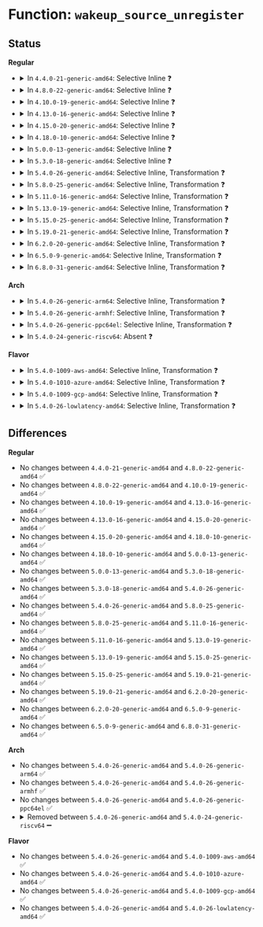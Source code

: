 # Function: <code>wakeup_source_unregister</code>

## Status
<b>Regular</b>
<ul>
<li>
<details>
<summary>In <code>4.4.0-21-generic-amd64</code>: Selective Inline ❓</summary>

```c
void wakeup_source_unregister(struct wakeup_source * ws)
```

```json
{
  "name": "wakeup_source_unregister",
  "collision_type": "Unique Global",
  "inline_type": "Selective",
  "funcs": [
    {
      "addr": 18446744071584465440,
      "name": "wakeup_source_unregister",
      "external": true,
      "loc": "drivers/base/power/wakeup.c:225",
      "file": "drivers/base/power/wakeup.c",
      "inline": "not declared, inlined",
      "caller_inline": [
        "drivers/base/power/wakeup.c:device_wakeup_disable",
        "drivers/base/power/wakeup.c:device_wakeup_enable"
      ],
      "caller_func": [
        "fs/eventpoll.c:ep_destroy_wakeup_source",
        "fs/eventpoll.c:ep_remove",
        "fs/eventpoll.c:ep_free",
        "fs/eventpoll.c:SyS_epoll_ctl",
        "drivers/acpi/device_pm.c:acpi_remove_pm_notifier"
      ]
    }
  ],
  "symbols": [
    {
      "addr": 18446744071584465440,
      "name": "wakeup_source_unregister",
      "section": ".text",
      "bind": "STB_GLOBAL",
      "size": 35
    }
  ]
}
```
</details>
</li>
<li>
<details>
<summary>In <code>4.8.0-22-generic-amd64</code>: Selective Inline ❓</summary>

```c
void wakeup_source_unregister(struct wakeup_source * ws)
```

```json
{
  "name": "wakeup_source_unregister",
  "collision_type": "Unique Global",
  "inline_type": "Selective",
  "funcs": [
    {
      "addr": 18446744071584802472,
      "name": "wakeup_source_unregister",
      "external": true,
      "loc": "drivers/base/power/wakeup.c:225",
      "file": "drivers/base/power/wakeup.c",
      "inline": "not declared, inlined",
      "caller_inline": [
        "drivers/base/power/wakeup.c:device_wakeup_disable",
        "drivers/base/power/wakeup.c:device_wakeup_enable"
      ],
      "caller_func": [
        "fs/eventpoll.c:SyS_epoll_ctl",
        "fs/eventpoll.c:ep_destroy_wakeup_source",
        "fs/eventpoll.c:ep_free",
        "fs/eventpoll.c:ep_remove",
        "drivers/acpi/device_pm.c:acpi_remove_pm_notifier"
      ]
    }
  ],
  "symbols": [
    {
      "addr": 18446744071584801824,
      "name": "wakeup_source_unregister",
      "section": ".text",
      "bind": "STB_GLOBAL",
      "size": 35
    }
  ]
}
```
</details>
</li>
<li>
<details>
<summary>In <code>4.10.0-19-generic-amd64</code>: Selective Inline ❓</summary>

```c
void wakeup_source_unregister(struct wakeup_source * ws)
```

```json
{
  "name": "wakeup_source_unregister",
  "collision_type": "Unique Global",
  "inline_type": "Selective",
  "funcs": [
    {
      "addr": 18446744071584994472,
      "name": "wakeup_source_unregister",
      "external": true,
      "loc": "drivers/base/power/wakeup.c:225",
      "file": "drivers/base/power/wakeup.c",
      "inline": "not declared, inlined",
      "caller_inline": [
        "drivers/base/power/wakeup.c:device_wakeup_disable",
        "drivers/base/power/wakeup.c:device_wakeup_enable"
      ],
      "caller_func": [
        "fs/eventpoll.c:SyS_epoll_ctl",
        "fs/eventpoll.c:ep_destroy_wakeup_source",
        "fs/eventpoll.c:ep_free",
        "fs/eventpoll.c:ep_remove",
        "drivers/acpi/device_pm.c:acpi_remove_pm_notifier"
      ]
    }
  ],
  "symbols": [
    {
      "addr": 18446744071584993824,
      "name": "wakeup_source_unregister",
      "section": ".text",
      "bind": "STB_GLOBAL",
      "size": 35
    }
  ]
}
```
</details>
</li>
<li>
<details>
<summary>In <code>4.13.0-16-generic-amd64</code>: Selective Inline ❓</summary>

```c
void wakeup_source_unregister(struct wakeup_source * ws)
```

```json
{
  "name": "wakeup_source_unregister",
  "collision_type": "Unique Global",
  "inline_type": "Selective",
  "funcs": [
    {
      "addr": 18446744071585079443,
      "name": "wakeup_source_unregister",
      "external": true,
      "loc": "drivers/base/power/wakeup.c:227",
      "file": "drivers/base/power/wakeup.c",
      "inline": "not declared, inlined",
      "caller_inline": [
        "drivers/base/power/wakeup.c:device_wakeup_disable",
        "drivers/base/power/wakeup.c:device_wakeup_enable"
      ],
      "caller_func": [
        "fs/eventpoll.c:SyS_epoll_ctl",
        "fs/eventpoll.c:ep_destroy_wakeup_source",
        "fs/eventpoll.c:ep_free",
        "fs/eventpoll.c:ep_remove",
        "drivers/acpi/device_pm.c:acpi_remove_pm_notifier"
      ]
    }
  ],
  "symbols": [
    {
      "addr": 18446744071585079312,
      "name": "wakeup_source_unregister",
      "section": ".text",
      "bind": "STB_GLOBAL",
      "size": 36
    }
  ]
}
```
</details>
</li>
<li>
<details>
<summary>In <code>4.15.0-20-generic-amd64</code>: Selective Inline ❓</summary>

```c
void wakeup_source_unregister(struct wakeup_source * ws)
```

```json
{
  "name": "wakeup_source_unregister",
  "collision_type": "Unique Global",
  "inline_type": "Selective",
  "funcs": [
    {
      "addr": 18446744071585502787,
      "name": "wakeup_source_unregister",
      "external": true,
      "loc": "drivers/base/power/wakeup.c:227",
      "file": "drivers/base/power/wakeup.c",
      "inline": "not declared, inlined",
      "caller_inline": [
        "drivers/base/power/wakeup.c:device_wakeup_disable",
        "drivers/base/power/wakeup.c:device_wakeup_enable"
      ],
      "caller_func": [
        "kernel/time/alarmtimer.c:alarmtimer_rtc_add_device",
        "fs/eventpoll.c:SyS_epoll_ctl",
        "fs/eventpoll.c:ep_destroy_wakeup_source",
        "fs/eventpoll.c:ep_free",
        "fs/eventpoll.c:ep_remove",
        "drivers/acpi/device_pm.c:acpi_remove_pm_notifier"
      ]
    }
  ],
  "symbols": [
    {
      "addr": 18446744071585502656,
      "name": "wakeup_source_unregister",
      "section": ".text",
      "bind": "STB_GLOBAL",
      "size": 36
    }
  ]
}
```
</details>
</li>
<li>
<details>
<summary>In <code>4.18.0-10-generic-amd64</code>: Selective Inline ❓</summary>

```c
void wakeup_source_unregister(struct wakeup_source * ws)
```

```json
{
  "name": "wakeup_source_unregister",
  "collision_type": "Unique Global",
  "inline_type": "Selective",
  "funcs": [
    {
      "addr": 18446744071585747569,
      "name": "wakeup_source_unregister",
      "external": true,
      "loc": "drivers/base/power/wakeup.c:231",
      "file": "drivers/base/power/wakeup.c",
      "inline": "not declared, inlined",
      "caller_inline": [
        "drivers/base/power/wakeup.c:device_wakeup_disable",
        "drivers/base/power/wakeup.c:device_wakeup_enable"
      ],
      "caller_func": [
        "kernel/time/alarmtimer.c:alarmtimer_rtc_add_device",
        "fs/eventpoll.c:ep_insert",
        "fs/eventpoll.c:ep_destroy_wakeup_source",
        "fs/eventpoll.c:ep_free",
        "fs/eventpoll.c:ep_remove",
        "drivers/acpi/device_pm.c:acpi_remove_pm_notifier"
      ]
    }
  ],
  "symbols": [
    {
      "addr": 18446744071585747440,
      "name": "wakeup_source_unregister",
      "section": ".text",
      "bind": "STB_GLOBAL",
      "size": 35
    }
  ]
}
```
</details>
</li>
<li>
<details>
<summary>In <code>5.0.0-13-generic-amd64</code>: Selective Inline ❓</summary>

```c
void wakeup_source_unregister(struct wakeup_source * ws)
```

```json
{
  "name": "wakeup_source_unregister",
  "collision_type": "Unique Global",
  "inline_type": "Selective",
  "funcs": [
    {
      "addr": 18446744071585880289,
      "name": "wakeup_source_unregister",
      "external": true,
      "loc": "drivers/base/power/wakeup.c:237",
      "file": "drivers/base/power/wakeup.c",
      "inline": "not declared, inlined",
      "caller_inline": [
        "drivers/base/power/wakeup.c:device_wakeup_disable",
        "drivers/base/power/wakeup.c:device_wakeup_disable",
        "drivers/base/power/wakeup.c:device_wakeup_enable",
        "drivers/base/power/wakeup.c:device_wakeup_enable"
      ],
      "caller_func": [
        "kernel/time/alarmtimer.c:alarmtimer_rtc_add_device",
        "fs/eventpoll.c:ep_insert",
        "fs/eventpoll.c:ep_destroy_wakeup_source",
        "fs/eventpoll.c:ep_free",
        "fs/eventpoll.c:ep_remove",
        "drivers/acpi/device_pm.c:acpi_remove_pm_notifier"
      ]
    }
  ],
  "symbols": [
    {
      "addr": 18446744071585880160,
      "name": "wakeup_source_unregister",
      "section": ".text",
      "bind": "STB_GLOBAL",
      "size": 35
    }
  ]
}
```
</details>
</li>
<li>
<details>
<summary>In <code>5.3.0-18-generic-amd64</code>: Selective Inline ❓</summary>

```c
void wakeup_source_unregister(struct wakeup_source * ws)
```

```json
{
  "name": "wakeup_source_unregister",
  "collision_type": "Unique Global",
  "inline_type": "Selective",
  "funcs": [
    {
      "addr": 18446744071586117377,
      "name": "wakeup_source_unregister",
      "external": true,
      "loc": "drivers/base/power/wakeup.c:221",
      "file": "drivers/base/power/wakeup.c",
      "inline": "not declared, inlined",
      "caller_inline": [
        "drivers/base/power/wakeup.c:device_wakeup_disable",
        "drivers/base/power/wakeup.c:device_wakeup_disable",
        "drivers/base/power/wakeup.c:device_wakeup_enable",
        "drivers/base/power/wakeup.c:device_wakeup_enable"
      ],
      "caller_func": [
        "kernel/time/alarmtimer.c:alarmtimer_rtc_add_device",
        "fs/eventpoll.c:ep_insert",
        "fs/eventpoll.c:ep_destroy_wakeup_source",
        "fs/eventpoll.c:ep_free",
        "fs/eventpoll.c:ep_remove",
        "drivers/acpi/device_pm.c:acpi_remove_pm_notifier"
      ]
    }
  ],
  "symbols": [
    {
      "addr": 18446744071586116832,
      "name": "wakeup_source_unregister",
      "section": ".text",
      "bind": "STB_GLOBAL",
      "size": 37
    }
  ]
}
```
</details>
</li>
<li>
<details>
<summary>In <code>5.4.0-26-generic-amd64</code>: Selective Inline, Transformation ❓</summary>

```c
void wakeup_source_unregister(struct wakeup_source * ws)
```

```json
{
  "name": "wakeup_source_unregister",
  "collision_type": "Unique Global",
  "inline_type": "Selective",
  "funcs": [
    {
      "addr": 18446744071586264879,
      "name": "wakeup_source_unregister",
      "external": true,
      "loc": "drivers/base/power/wakeup.c:240",
      "file": "drivers/base/power/wakeup.c",
      "inline": "not declared, inlined",
      "caller_inline": [
        "drivers/base/power/wakeup.c:device_wakeup_disable",
        "drivers/base/power/wakeup.c:device_wakeup_enable"
      ],
      "caller_func": [
        "kernel/power/wakelock.c:__wakelocks_gc",
        "kernel/time/alarmtimer.c:alarmtimer_rtc_add_device",
        "fs/eventpoll.c:ep_insert",
        "fs/eventpoll.c:ep_destroy_wakeup_source",
        "fs/eventpoll.c:ep_free",
        "fs/eventpoll.c:ep_remove",
        "drivers/acpi/device_pm.c:acpi_remove_pm_notifier",
        "drivers/base/power/wakeup.c:device_wakeup_disable",
        "drivers/base/power/wakeup.c:device_wakeup_enable"
      ]
    }
  ],
  "symbols": [
    {
      "addr": 18446744071586264640,
      "name": "wakeup_source_unregister.part.0",
      "section": ".text",
      "bind": "STB_LOCAL",
      "size": 55
    },
    {
      "addr": 18446744071586264704,
      "name": "wakeup_source_unregister",
      "section": ".text",
      "bind": "STB_GLOBAL",
      "size": 22
    }
  ]
}
```
</details>
</li>
<li>
<details>
<summary>In <code>5.8.0-25-generic-amd64</code>: Selective Inline, Transformation ❓</summary>

```c
void wakeup_source_unregister(struct wakeup_source * ws)
```

```json
{
  "name": "wakeup_source_unregister",
  "collision_type": "Unique Global",
  "inline_type": "Selective",
  "funcs": [
    {
      "addr": 18446744071587032959,
      "name": "wakeup_source_unregister",
      "external": true,
      "loc": "drivers/base/power/wakeup.c:243",
      "file": "drivers/base/power/wakeup.c",
      "inline": "not declared, inlined",
      "caller_inline": [
        "drivers/base/power/wakeup.c:device_wakeup_disable",
        "drivers/base/power/wakeup.c:device_wakeup_enable"
      ],
      "caller_func": [
        "kernel/power/wakelock.c:__wakelocks_gc",
        "fs/eventpoll.c:ep_insert",
        "fs/eventpoll.c:ep_destroy_wakeup_source",
        "fs/eventpoll.c:ep_free",
        "fs/eventpoll.c:ep_remove",
        "drivers/acpi/device_pm.c:acpi_remove_pm_notifier",
        "drivers/base/power/wakeup.c:device_wakeup_disable",
        "drivers/base/power/wakeup.c:device_wakeup_enable"
      ]
    }
  ],
  "symbols": [
    {
      "addr": 18446744071587032480,
      "name": "wakeup_source_unregister.part.0",
      "section": ".text",
      "bind": "STB_LOCAL",
      "size": 94
    },
    {
      "addr": 18446744071587032576,
      "name": "wakeup_source_unregister",
      "section": ".text",
      "bind": "STB_GLOBAL",
      "size": 22
    }
  ]
}
```
</details>
</li>
<li>
<details>
<summary>In <code>5.11.0-16-generic-amd64</code>: Selective Inline, Transformation ❓</summary>

```c
void wakeup_source_unregister(struct wakeup_source * ws)
```

```json
{
  "name": "wakeup_source_unregister",
  "collision_type": "Unique Global",
  "inline_type": "Selective",
  "funcs": [
    {
      "addr": 18446744071587116415,
      "name": "wakeup_source_unregister",
      "external": true,
      "loc": "drivers/base/power/wakeup.c:243",
      "file": "drivers/base/power/wakeup.c",
      "inline": "not declared, inlined",
      "caller_inline": [
        "drivers/base/power/wakeup.c:device_wakeup_disable",
        "drivers/base/power/wakeup.c:device_wakeup_enable"
      ],
      "caller_func": [
        "kernel/power/wakelock.c:__wakelocks_gc",
        "fs/eventpoll.c:ep_destroy_wakeup_source",
        "fs/eventpoll.c:ep_free",
        "fs/eventpoll.c:ep_remove",
        "drivers/acpi/device_pm.c:acpi_remove_pm_notifier",
        "drivers/base/power/wakeup.c:device_wakeup_disable",
        "drivers/base/power/wakeup.c:device_wakeup_enable",
        "drivers/mmc/core/host.c:mmc_host_classdev_release"
      ]
    }
  ],
  "symbols": [
    {
      "addr": 18446744071587115936,
      "name": "wakeup_source_unregister.part.0",
      "section": ".text",
      "bind": "STB_LOCAL",
      "size": 94
    },
    {
      "addr": 18446744071587116032,
      "name": "wakeup_source_unregister",
      "section": ".text",
      "bind": "STB_GLOBAL",
      "size": 22
    }
  ]
}
```
</details>
</li>
<li>
<details>
<summary>In <code>5.13.0-19-generic-amd64</code>: Selective Inline, Transformation ❓</summary>

```c
void wakeup_source_unregister(struct wakeup_source * ws)
```

```json
{
  "name": "wakeup_source_unregister",
  "collision_type": "Unique Global",
  "inline_type": "Selective",
  "funcs": [
    {
      "addr": 18446744071587003834,
      "name": "wakeup_source_unregister",
      "external": true,
      "loc": "drivers/base/power/wakeup.c:243",
      "file": "drivers/base/power/wakeup.c",
      "inline": "not declared, inlined",
      "caller_inline": [
        "drivers/base/power/wakeup.c:device_set_wakeup_enable",
        "drivers/base/power/wakeup.c:device_wakeup_enable"
      ],
      "caller_func": [
        "kernel/power/wakelock.c:__wakelocks_gc",
        "fs/eventpoll.c:ep_destroy_wakeup_source",
        "fs/eventpoll.c:ep_free",
        "fs/eventpoll.c:ep_remove",
        "drivers/acpi/device_pm.c:acpi_remove_pm_notifier",
        "drivers/base/power/wakeup.c:device_set_wakeup_enable",
        "drivers/base/power/wakeup.c:device_wakeup_enable",
        "drivers/mmc/core/host.c:mmc_host_classdev_release"
      ]
    }
  ],
  "symbols": [
    {
      "addr": 18446744071587002208,
      "name": "wakeup_source_unregister.part.0",
      "section": ".text",
      "bind": "STB_LOCAL",
      "size": 94
    },
    {
      "addr": 18446744071587002304,
      "name": "wakeup_source_unregister",
      "section": ".text",
      "bind": "STB_GLOBAL",
      "size": 22
    }
  ]
}
```
</details>
</li>
<li>
<details>
<summary>In <code>5.15.0-25-generic-amd64</code>: Selective Inline, Transformation ❓</summary>

```c
void wakeup_source_unregister(struct wakeup_source * ws)
```

```json
{
  "name": "wakeup_source_unregister",
  "collision_type": "Unique Global",
  "inline_type": "Selective",
  "funcs": [
    {
      "addr": 18446744071587570138,
      "name": "wakeup_source_unregister",
      "external": true,
      "loc": "drivers/base/power/wakeup.c:244",
      "file": "drivers/base/power/wakeup.c",
      "inline": "not declared, inlined",
      "caller_inline": [
        "drivers/base/power/wakeup.c:device_set_wakeup_enable",
        "drivers/base/power/wakeup.c:device_wakeup_enable"
      ],
      "caller_func": [
        "kernel/power/wakelock.c:__wakelocks_gc",
        "fs/eventpoll.c:ep_destroy_wakeup_source",
        "fs/eventpoll.c:ep_free",
        "fs/eventpoll.c:ep_remove",
        "drivers/acpi/device_pm.c:acpi_remove_pm_notifier",
        "drivers/base/power/wakeup.c:device_set_wakeup_enable",
        "drivers/base/power/wakeup.c:device_wakeup_enable",
        "drivers/mmc/core/host.c:mmc_host_classdev_release"
      ]
    }
  ],
  "symbols": [
    {
      "addr": 18446744071587568384,
      "name": "wakeup_source_unregister.part.0",
      "section": ".text",
      "bind": "STB_LOCAL",
      "size": 94
    },
    {
      "addr": 18446744071587568480,
      "name": "wakeup_source_unregister",
      "section": ".text",
      "bind": "STB_GLOBAL",
      "size": 22
    }
  ]
}
```
</details>
</li>
<li>
<details>
<summary>In <code>5.19.0-21-generic-amd64</code>: Selective Inline, Transformation ❓</summary>

```c
void wakeup_source_unregister(struct wakeup_source * ws)
```

```json
{
  "name": "wakeup_source_unregister",
  "collision_type": "Unique Global",
  "inline_type": "Selective",
  "funcs": [
    {
      "addr": 18446744071588904977,
      "name": "wakeup_source_unregister",
      "external": true,
      "loc": "drivers/base/power/wakeup.c:244",
      "file": "drivers/base/power/wakeup.c",
      "inline": "not declared, inlined",
      "caller_inline": [
        "drivers/base/power/wakeup.c:device_set_wakeup_enable",
        "drivers/base/power/wakeup.c:device_wakeup_enable"
      ],
      "caller_func": [
        "kernel/power/wakelock.c:__wakelocks_gc",
        "fs/eventpoll.c:ep_destroy_wakeup_source",
        "fs/eventpoll.c:ep_free",
        "fs/eventpoll.c:ep_remove",
        "drivers/acpi/device_pm.c:acpi_remove_pm_notifier",
        "drivers/base/power/wakeup.c:device_set_wakeup_enable",
        "drivers/base/power/wakeup.c:device_wakeup_enable",
        "drivers/mmc/core/host.c:mmc_host_classdev_release"
      ]
    }
  ],
  "symbols": [
    {
      "addr": 18446744071588903312,
      "name": "wakeup_source_unregister.part.0",
      "section": ".text",
      "bind": "STB_LOCAL",
      "size": 97
    },
    {
      "addr": 18446744071588903424,
      "name": "wakeup_source_unregister",
      "section": ".text",
      "bind": "STB_GLOBAL",
      "size": 34
    }
  ]
}
```
</details>
</li>
<li>
<details>
<summary>In <code>6.2.0-20-generic-amd64</code>: Selective Inline, Transformation ❓</summary>

```c
void wakeup_source_unregister(struct wakeup_source * ws)
```

```json
{
  "name": "wakeup_source_unregister",
  "collision_type": "Unique Global",
  "inline_type": "Selective",
  "funcs": [
    {
      "addr": 18446744071590415665,
      "name": "wakeup_source_unregister",
      "external": true,
      "loc": "drivers/base/power/wakeup.c:244",
      "file": "drivers/base/power/wakeup.c",
      "inline": "not declared, inlined",
      "caller_inline": [
        "drivers/base/power/wakeup.c:device_set_wakeup_enable",
        "drivers/base/power/wakeup.c:device_wakeup_enable"
      ],
      "caller_func": [
        "kernel/power/wakelock.c:__wakelocks_gc",
        "fs/eventpoll.c:ep_destroy_wakeup_source",
        "fs/eventpoll.c:ep_free",
        "fs/eventpoll.c:ep_remove",
        "drivers/acpi/device_pm.c:acpi_remove_pm_notifier",
        "drivers/base/power/wakeup.c:device_set_wakeup_enable",
        "drivers/base/power/wakeup.c:device_wakeup_enable",
        "drivers/mmc/core/host.c:mmc_host_classdev_release"
      ]
    }
  ],
  "symbols": [
    {
      "addr": 18446744071590414672,
      "name": "wakeup_source_unregister.part.0",
      "section": ".text",
      "bind": "STB_LOCAL",
      "size": 97
    },
    {
      "addr": 18446744071590414800,
      "name": "wakeup_source_unregister",
      "section": ".text",
      "bind": "STB_GLOBAL",
      "size": 34
    }
  ]
}
```
</details>
</li>
<li>
<details>
<summary>In <code>6.5.0-9-generic-amd64</code>: Selective Inline, Transformation ❓</summary>

```c
void wakeup_source_unregister(struct wakeup_source * ws)
```

```json
{
  "name": "wakeup_source_unregister",
  "collision_type": "Unique Global",
  "inline_type": "Selective",
  "funcs": [
    {
      "addr": 18446744071590735185,
      "name": "wakeup_source_unregister",
      "external": true,
      "loc": "drivers/base/power/wakeup.c:239",
      "file": "drivers/base/power/wakeup.c",
      "inline": "not declared, inlined",
      "caller_inline": [
        "drivers/base/power/wakeup.c:device_set_wakeup_enable",
        "drivers/base/power/wakeup.c:device_wakeup_enable"
      ],
      "caller_func": [
        "kernel/power/wakelock.c:__wakelocks_gc",
        "fs/eventpoll.c:ep_destroy_wakeup_source",
        "fs/eventpoll.c:eventpoll_release_file",
        "fs/eventpoll.c:ep_clear_and_put",
        "fs/eventpoll.c:__ep_remove",
        "drivers/acpi/device_pm.c:acpi_remove_pm_notifier",
        "drivers/base/power/wakeup.c:device_set_wakeup_enable",
        "drivers/base/power/wakeup.c:device_wakeup_enable",
        "drivers/mmc/core/host.c:mmc_host_classdev_release"
      ]
    }
  ],
  "symbols": [
    {
      "addr": 18446744071590734192,
      "name": "wakeup_source_unregister.part.0",
      "section": ".text",
      "bind": "STB_LOCAL",
      "size": 97
    },
    {
      "addr": 18446744071590734320,
      "name": "wakeup_source_unregister",
      "section": ".text",
      "bind": "STB_GLOBAL",
      "size": 34
    }
  ]
}
```
</details>
</li>
<li>
<details>
<summary>In <code>6.8.0-31-generic-amd64</code>: Selective Inline, Transformation ❓</summary>

```c
void wakeup_source_unregister(struct wakeup_source * ws)
```

```json
{
  "name": "wakeup_source_unregister",
  "collision_type": "Unique Global",
  "inline_type": "Selective",
  "funcs": [
    {
      "addr": 18446744071591097153,
      "name": "wakeup_source_unregister",
      "external": true,
      "loc": "drivers/base/power/wakeup.c:239",
      "file": "drivers/base/power/wakeup.c",
      "inline": "not declared, inlined",
      "caller_inline": [
        "drivers/base/power/wakeup.c:device_set_wakeup_enable",
        "drivers/base/power/wakeup.c:device_wakeup_enable"
      ],
      "caller_func": [
        "kernel/power/wakelock.c:__wakelocks_gc",
        "fs/eventpoll.c:ep_destroy_wakeup_source",
        "fs/eventpoll.c:eventpoll_release_file",
        "fs/eventpoll.c:ep_clear_and_put",
        "fs/eventpoll.c:__ep_remove",
        "drivers/acpi/device_pm.c:acpi_remove_pm_notifier",
        "drivers/base/power/wakeup.c:device_set_wakeup_enable",
        "drivers/base/power/wakeup.c:device_wakeup_enable",
        "drivers/mmc/core/host.c:mmc_host_classdev_release"
      ]
    }
  ],
  "symbols": [
    {
      "addr": 18446744071591096160,
      "name": "wakeup_source_unregister.part.0",
      "section": ".text",
      "bind": "STB_LOCAL",
      "size": 97
    },
    {
      "addr": 18446744071591096288,
      "name": "wakeup_source_unregister",
      "section": ".text",
      "bind": "STB_GLOBAL",
      "size": 34
    }
  ]
}
```
</details>
</li>
</ul>
<b>Arch</b>
<ul>
<li>
<details>
<summary>In <code>5.4.0-26-generic-arm64</code>: Selective Inline, Transformation ❓</summary>

```c
void wakeup_source_unregister(struct wakeup_source * ws)
```

```json
{
  "name": "wakeup_source_unregister",
  "collision_type": "Unique Global",
  "inline_type": "Selective",
  "funcs": [
    {
      "addr": 18446603336499087756,
      "name": "wakeup_source_unregister",
      "external": true,
      "loc": "drivers/base/power/wakeup.c:240",
      "file": "drivers/base/power/wakeup.c",
      "inline": "not declared, inlined",
      "caller_inline": [
        "drivers/base/power/wakeup.c:device_wakeup_disable",
        "drivers/base/power/wakeup.c:device_wakeup_enable"
      ],
      "caller_func": [
        "kernel/power/wakelock.c:__wakelocks_gc",
        "kernel/time/alarmtimer.c:alarmtimer_rtc_add_device",
        "fs/eventpoll.c:ep_destroy_wakeup_source",
        "fs/eventpoll.c:ep_free",
        "fs/eventpoll.c:ep_remove",
        "drivers/acpi/device_pm.c:acpi_remove_pm_notifier",
        "drivers/base/power/wakeup.c:device_wakeup_disable",
        "drivers/base/power/wakeup.c:device_wakeup_enable"
      ]
    }
  ],
  "symbols": [
    {
      "addr": 18446603336499087512,
      "name": "wakeup_source_unregister.part.0",
      "section": ".text",
      "bind": "STB_LOCAL",
      "size": 76
    },
    {
      "addr": 18446603336499087592,
      "name": "wakeup_source_unregister",
      "section": ".text",
      "bind": "STB_GLOBAL",
      "size": 48
    }
  ]
}
```
</details>
</li>
<li>
<details>
<summary>In <code>5.4.0-26-generic-armhf</code>: Selective Inline, Transformation ❓</summary>

```c
void wakeup_source_unregister(struct wakeup_source * ws)
```

```json
{
  "name": "wakeup_source_unregister",
  "collision_type": "Unique Global",
  "inline_type": "Selective",
  "funcs": [
    {
      "addr": 3231640044,
      "name": "wakeup_source_unregister",
      "external": true,
      "loc": "drivers/base/power/wakeup.c:240",
      "file": "drivers/base/power/wakeup.c",
      "inline": "not declared, inlined",
      "caller_inline": [
        "drivers/base/power/wakeup.c:device_wakeup_disable",
        "drivers/base/power/wakeup.c:device_wakeup_enable"
      ],
      "caller_func": [
        "kernel/power/wakelock.c:__wakelocks_gc",
        "kernel/time/alarmtimer.c:alarmtimer_rtc_add_device",
        "fs/eventpoll.c:ep_insert",
        "fs/eventpoll.c:ep_destroy_wakeup_source",
        "fs/eventpoll.c:ep_free",
        "fs/eventpoll.c:ep_remove",
        "drivers/base/power/wakeup.c:device_wakeup_disable",
        "drivers/base/power/wakeup.c:device_wakeup_enable"
      ]
    }
  ],
  "symbols": [
    {
      "addr": 3231639856,
      "name": "wakeup_source_unregister.part.0",
      "section": ".text",
      "bind": "STB_LOCAL",
      "size": 64
    },
    {
      "addr": 3231639920,
      "name": "wakeup_source_unregister",
      "section": ".text",
      "bind": "STB_GLOBAL",
      "size": 36
    }
  ]
}
```
</details>
</li>
<li>
<details>
<summary>In <code>5.4.0-26-generic-ppc64el</code>: Selective Inline, Transformation ❓</summary>

```c
void wakeup_source_unregister(struct wakeup_source * ws)
```

```json
{
  "name": "wakeup_source_unregister",
  "collision_type": "Unique Global",
  "inline_type": "Selective",
  "funcs": [
    {
      "addr": 13835058055292269684,
      "name": "wakeup_source_unregister",
      "external": true,
      "loc": "drivers/base/power/wakeup.c:240",
      "file": "drivers/base/power/wakeup.c",
      "inline": "not declared, inlined",
      "caller_inline": [
        "drivers/base/power/wakeup.c:device_wakeup_disable",
        "drivers/base/power/wakeup.c:device_wakeup_enable"
      ],
      "caller_func": [
        "kernel/power/wakelock.c:__wakelocks_gc",
        "kernel/time/alarmtimer.c:alarmtimer_rtc_add_device",
        "fs/eventpoll.c:ep_destroy_wakeup_source",
        "fs/eventpoll.c:ep_free",
        "fs/eventpoll.c:ep_remove",
        "drivers/base/power/wakeup.c:device_wakeup_disable",
        "drivers/base/power/wakeup.c:device_wakeup_enable"
      ]
    }
  ],
  "symbols": [
    {
      "addr": 13835058055292269296,
      "name": "wakeup_source_unregister.part.0",
      "section": ".text",
      "bind": "STB_LOCAL",
      "size": 92
    },
    {
      "addr": 13835058055292269392,
      "name": "wakeup_source_unregister",
      "section": ".text",
      "bind": "STB_GLOBAL",
      "size": 28
    }
  ]
}
```
</details>
</li>
<li>
<details>
<summary>In <code>5.4.0-24-generic-riscv64</code>: Absent ❓</summary>

```json
{
  "name": "wakeup_source_unregister",
  "collision_type": "Static Duplication",
  "inline_type": "Full",
  "funcs": [
    {
      "addr": 0,
      "name": "wakeup_source_unregister",
      "external": false,
      "loc": "include/linux/pm_wakeup.h:136",
      "file": "kernel/time/alarmtimer.c",
      "inline": "declared, inlined",
      "caller_inline": [],
      "caller_func": []
    },
    {
      "addr": 0,
      "name": "wakeup_source_unregister",
      "external": false,
      "loc": "include/linux/pm_wakeup.h:136",
      "file": "fs/eventpoll.c",
      "inline": "declared, inlined",
      "caller_inline": [],
      "caller_func": []
    }
  ],
  "symbols": []
}
```
</details>
</li>
</ul>
<b>Flavor</b>
<ul>
<li>
<details>
<summary>In <code>5.4.0-1009-aws-amd64</code>: Selective Inline, Transformation ❓</summary>

```c
void wakeup_source_unregister(struct wakeup_source * ws)
```

```json
{
  "name": "wakeup_source_unregister",
  "collision_type": "Unique Global",
  "inline_type": "Selective",
  "funcs": [
    {
      "addr": 18446744071586028191,
      "name": "wakeup_source_unregister",
      "external": true,
      "loc": "drivers/base/power/wakeup.c:240",
      "file": "drivers/base/power/wakeup.c",
      "inline": "not declared, inlined",
      "caller_inline": [
        "drivers/base/power/wakeup.c:device_wakeup_disable",
        "drivers/base/power/wakeup.c:device_wakeup_enable"
      ],
      "caller_func": [
        "kernel/power/wakelock.c:__wakelocks_gc",
        "kernel/time/alarmtimer.c:alarmtimer_rtc_add_device",
        "fs/eventpoll.c:ep_insert",
        "fs/eventpoll.c:ep_destroy_wakeup_source",
        "fs/eventpoll.c:ep_free",
        "fs/eventpoll.c:ep_remove",
        "drivers/acpi/device_pm.c:acpi_remove_pm_notifier",
        "drivers/base/power/wakeup.c:device_wakeup_disable",
        "drivers/base/power/wakeup.c:device_wakeup_enable"
      ]
    }
  ],
  "symbols": [
    {
      "addr": 18446744071586027952,
      "name": "wakeup_source_unregister.part.0",
      "section": ".text",
      "bind": "STB_LOCAL",
      "size": 55
    },
    {
      "addr": 18446744071586028016,
      "name": "wakeup_source_unregister",
      "section": ".text",
      "bind": "STB_GLOBAL",
      "size": 22
    }
  ]
}
```
</details>
</li>
<li>
<details>
<summary>In <code>5.4.0-1010-azure-amd64</code>: Selective Inline, Transformation ❓</summary>

```c
void wakeup_source_unregister(struct wakeup_source * ws)
```

```json
{
  "name": "wakeup_source_unregister",
  "collision_type": "Unique Global",
  "inline_type": "Selective",
  "funcs": [
    {
      "addr": 18446744071585874153,
      "name": "wakeup_source_unregister",
      "external": true,
      "loc": "drivers/base/power/wakeup.c:240",
      "file": "drivers/base/power/wakeup.c",
      "inline": "not declared, inlined",
      "caller_inline": [
        "drivers/base/power/wakeup.c:device_wakeup_disable",
        "drivers/base/power/wakeup.c:device_wakeup_enable"
      ],
      "caller_func": [
        "kernel/power/wakelock.c:__wakelocks_gc",
        "kernel/time/alarmtimer.c:alarmtimer_rtc_add_device",
        "fs/eventpoll.c:ep_insert",
        "fs/eventpoll.c:ep_destroy_wakeup_source",
        "fs/eventpoll.c:ep_free",
        "fs/eventpoll.c:ep_remove",
        "drivers/acpi/device_pm.c:acpi_remove_pm_notifier",
        "drivers/base/power/wakeup.c:device_wakeup_disable",
        "drivers/base/power/wakeup.c:device_wakeup_enable"
      ]
    }
  ],
  "symbols": [
    {
      "addr": 18446744071585873920,
      "name": "wakeup_source_unregister.part.0",
      "section": ".text",
      "bind": "STB_LOCAL",
      "size": 55
    },
    {
      "addr": 18446744071585873984,
      "name": "wakeup_source_unregister",
      "section": ".text",
      "bind": "STB_GLOBAL",
      "size": 22
    }
  ]
}
```
</details>
</li>
<li>
<details>
<summary>In <code>5.4.0-1009-gcp-amd64</code>: Selective Inline, Transformation ❓</summary>

```c
void wakeup_source_unregister(struct wakeup_source * ws)
```

```json
{
  "name": "wakeup_source_unregister",
  "collision_type": "Unique Global",
  "inline_type": "Selective",
  "funcs": [
    {
      "addr": 18446744071586214895,
      "name": "wakeup_source_unregister",
      "external": true,
      "loc": "drivers/base/power/wakeup.c:240",
      "file": "drivers/base/power/wakeup.c",
      "inline": "not declared, inlined",
      "caller_inline": [
        "drivers/base/power/wakeup.c:device_wakeup_disable",
        "drivers/base/power/wakeup.c:device_wakeup_enable"
      ],
      "caller_func": [
        "kernel/power/wakelock.c:__wakelocks_gc",
        "kernel/time/alarmtimer.c:alarmtimer_rtc_add_device",
        "fs/eventpoll.c:ep_insert",
        "fs/eventpoll.c:ep_destroy_wakeup_source",
        "fs/eventpoll.c:ep_free",
        "fs/eventpoll.c:ep_remove",
        "drivers/acpi/device_pm.c:acpi_remove_pm_notifier",
        "drivers/base/power/wakeup.c:device_wakeup_disable",
        "drivers/base/power/wakeup.c:device_wakeup_enable"
      ]
    }
  ],
  "symbols": [
    {
      "addr": 18446744071586214656,
      "name": "wakeup_source_unregister.part.0",
      "section": ".text",
      "bind": "STB_LOCAL",
      "size": 55
    },
    {
      "addr": 18446744071586214720,
      "name": "wakeup_source_unregister",
      "section": ".text",
      "bind": "STB_GLOBAL",
      "size": 22
    }
  ]
}
```
</details>
</li>
<li>
<details>
<summary>In <code>5.4.0-26-lowlatency-amd64</code>: Selective Inline, Transformation ❓</summary>

```c
void wakeup_source_unregister(struct wakeup_source * ws)
```

```json
{
  "name": "wakeup_source_unregister",
  "collision_type": "Unique Global",
  "inline_type": "Selective",
  "funcs": [
    {
      "addr": 18446744071586323963,
      "name": "wakeup_source_unregister",
      "external": true,
      "loc": "drivers/base/power/wakeup.c:240",
      "file": "drivers/base/power/wakeup.c",
      "inline": "not declared, inlined",
      "caller_inline": [
        "drivers/base/power/wakeup.c:device_wakeup_disable",
        "drivers/base/power/wakeup.c:device_wakeup_enable"
      ],
      "caller_func": [
        "kernel/power/wakelock.c:__wakelocks_gc",
        "kernel/time/alarmtimer.c:alarmtimer_rtc_add_device",
        "fs/eventpoll.c:__ia32_sys_epoll_ctl",
        "fs/eventpoll.c:__x64_sys_epoll_ctl",
        "fs/eventpoll.c:ep_destroy_wakeup_source",
        "fs/eventpoll.c:ep_free",
        "fs/eventpoll.c:ep_remove",
        "drivers/acpi/device_pm.c:acpi_remove_pm_notifier",
        "drivers/base/power/wakeup.c:device_wakeup_disable",
        "drivers/base/power/wakeup.c:device_wakeup_enable"
      ]
    }
  ],
  "symbols": [
    {
      "addr": 18446744071586323792,
      "name": "wakeup_source_unregister.part.0",
      "section": ".text",
      "bind": "STB_LOCAL",
      "size": 55
    },
    {
      "addr": 18446744071586323856,
      "name": "wakeup_source_unregister",
      "section": ".text",
      "bind": "STB_GLOBAL",
      "size": 22
    }
  ]
}
```
</details>
</li>
</ul>

## Differences
<b>Regular</b>
<ul>
<li>
No changes between <code>4.4.0-21-generic-amd64</code> and <code>4.8.0-22-generic-amd64</code> ✅
</li>
<li>
No changes between <code>4.8.0-22-generic-amd64</code> and <code>4.10.0-19-generic-amd64</code> ✅
</li>
<li>
No changes between <code>4.10.0-19-generic-amd64</code> and <code>4.13.0-16-generic-amd64</code> ✅
</li>
<li>
No changes between <code>4.13.0-16-generic-amd64</code> and <code>4.15.0-20-generic-amd64</code> ✅
</li>
<li>
No changes between <code>4.15.0-20-generic-amd64</code> and <code>4.18.0-10-generic-amd64</code> ✅
</li>
<li>
No changes between <code>4.18.0-10-generic-amd64</code> and <code>5.0.0-13-generic-amd64</code> ✅
</li>
<li>
No changes between <code>5.0.0-13-generic-amd64</code> and <code>5.3.0-18-generic-amd64</code> ✅
</li>
<li>
No changes between <code>5.3.0-18-generic-amd64</code> and <code>5.4.0-26-generic-amd64</code> ✅
</li>
<li>
No changes between <code>5.4.0-26-generic-amd64</code> and <code>5.8.0-25-generic-amd64</code> ✅
</li>
<li>
No changes between <code>5.8.0-25-generic-amd64</code> and <code>5.11.0-16-generic-amd64</code> ✅
</li>
<li>
No changes between <code>5.11.0-16-generic-amd64</code> and <code>5.13.0-19-generic-amd64</code> ✅
</li>
<li>
No changes between <code>5.13.0-19-generic-amd64</code> and <code>5.15.0-25-generic-amd64</code> ✅
</li>
<li>
No changes between <code>5.15.0-25-generic-amd64</code> and <code>5.19.0-21-generic-amd64</code> ✅
</li>
<li>
No changes between <code>5.19.0-21-generic-amd64</code> and <code>6.2.0-20-generic-amd64</code> ✅
</li>
<li>
No changes between <code>6.2.0-20-generic-amd64</code> and <code>6.5.0-9-generic-amd64</code> ✅
</li>
<li>
No changes between <code>6.5.0-9-generic-amd64</code> and <code>6.8.0-31-generic-amd64</code> ✅
</li>
</ul>
<b>Arch</b>
<ul>
<li>
No changes between <code>5.4.0-26-generic-amd64</code> and <code>5.4.0-26-generic-arm64</code> ✅
</li>
<li>
No changes between <code>5.4.0-26-generic-amd64</code> and <code>5.4.0-26-generic-armhf</code> ✅
</li>
<li>
No changes between <code>5.4.0-26-generic-amd64</code> and <code>5.4.0-26-generic-ppc64el</code> ✅
</li>
<li>
<details>
<summary>Removed between <code>5.4.0-26-generic-amd64</code> and <code>5.4.0-24-generic-riscv64</code> ➖</summary>

```c
void wakeup_source_unregister(struct wakeup_source * ws)
```
</details>
</li>
</ul>
<b>Flavor</b>
<ul>
<li>
No changes between <code>5.4.0-26-generic-amd64</code> and <code>5.4.0-1009-aws-amd64</code> ✅
</li>
<li>
No changes between <code>5.4.0-26-generic-amd64</code> and <code>5.4.0-1010-azure-amd64</code> ✅
</li>
<li>
No changes between <code>5.4.0-26-generic-amd64</code> and <code>5.4.0-1009-gcp-amd64</code> ✅
</li>
<li>
No changes between <code>5.4.0-26-generic-amd64</code> and <code>5.4.0-26-lowlatency-amd64</code> ✅
</li>
</ul>
